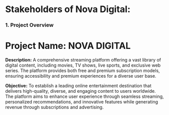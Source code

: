 # Stakeholders of Nova Digital:

### 1. Project Overview
# **Project Name:** NOVA DIGITAL

**Description:** A comprehensive streaming platform offering a vast 
library of digital content, including movies, TV shows, live sports, and 
exclusive web series. The platform provides both free and premium 
subscription models, ensuring accessibility and premium experiences 
for a diverse user base.  

**Objective:** To establish a leading online entertainment destination 
that delivers high-quality, diverse, and engaging content to users 
worldwide. The platform aims to enhance user experience through 
seamless streaming, personalized recommendations, and innovative 
features while generating revenue through subscriptions and 
advertising. 


 